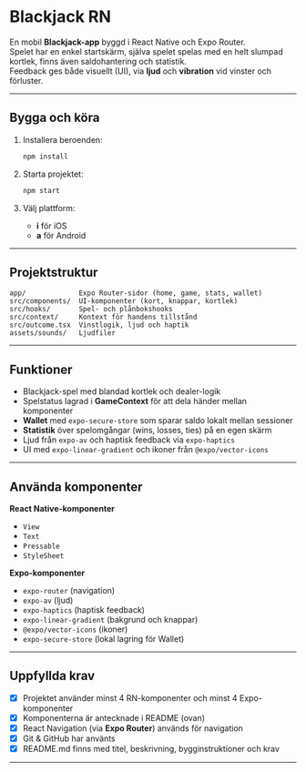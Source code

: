 # Blackjack RN

En mobil **Blackjack-app** byggd i React Native och Expo Router.  
Spelet har en enkel startskärm, själva spelet spelas med en helt slumpad kortlek, finns även saldohantering och statistik.  
Feedback ges både visuellt (UI), via **ljud** och **vibration** vid vinster och förluster.

---

## Bygga och köra

1. Installera beroenden:

   ```bash
   npm install
   ```

2. Starta projektet:

   ```bash
   npm start
   ```

3. Välj plattform:
   - **i** för iOS
   - **a** för Android

---

## Projektstruktur

```
app/             Expo Router-sidor (home, game, stats, wallet)
src/components/  UI-komponenter (kort, knappar, kortlek)
src/hooks/       Spel- och plånbokshooks
src/context/     Kontext för handens tillstånd
src/outcome.tsx  Vinstlogik, ljud och haptik
assets/sounds/   Ljudfiler
```

---

## Funktioner

- Blackjack-spel med blandad kortlek och dealer-logik
- Spelstatus lagrad i **GameContext** för att dela händer mellan komponenter
- **Wallet** med `expo-secure-store` som sparar saldo lokalt mellan sessioner
- **Statistik** över spelomgångar (wins, losses, ties) på en egen skärm
- Ljud från `expo-av` och haptisk feedback via `expo-haptics`
- UI med `expo-linear-gradient` och ikoner från `@expo/vector-icons`

---

## Använda komponenter

**React Native-komponenter**

- `View`
- `Text`
- `Pressable`
- `StyleSheet`

**Expo-komponenter**

- `expo-router` (navigation)
- `expo-av` (ljud)
- `expo-haptics` (haptisk feedback)
- `expo-linear-gradient` (bakgrund och knappar)
- `@expo/vector-icons` (ikoner)
- `expo-secure-store` (lokal lagring för Wallet)

---

## Uppfyllda krav

- [x] Projektet använder minst 4 RN-komponenter och minst 4 Expo-komponenter
- [x] Komponenterna är antecknade i README (ovan)
- [x] React Navigation (via **Expo Router**) används för navigation
- [x] Git & GitHub har använts
- [x] README.md finns med titel, beskrivning, bygginstruktioner och krav

---
